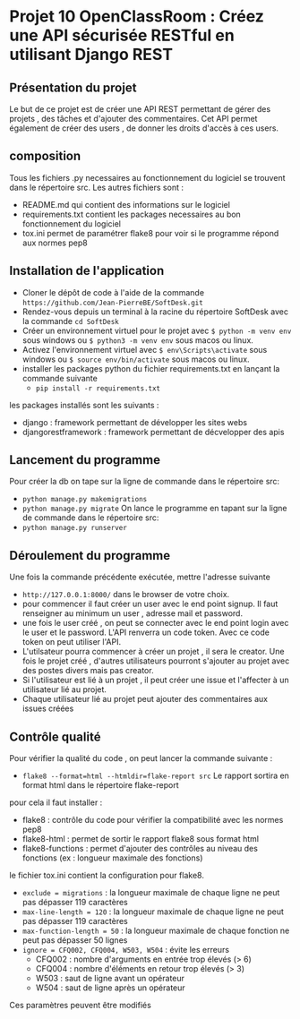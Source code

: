 # Projet 10 OpenClassRoom : Créez une API sécurisée RESTful en utilisant Django REST
## Présentation du projet
Le but de ce projet est de créer une API REST permettant de gérer des projets , des tâches et d'ajouter des commentaires.
Cet API permet également de créer des users , de donner les droits d'accès à ces users.

## composition
Tous les fichiers .py necessaires au fonctionnement du logiciel se trouvent dans le répertoire src.
Les autres fichiers sont :
- README.md qui contient des informations sur le logiciel
- requirements.txt contient les packages necessaires au bon fonctionnement du logiciel
- tox.ini permet de paramétrer flake8 pour voir si le programme répond aux normes pep8

## Installation de l'application
- Cloner le dépôt de code à l'aide de la commande `https://github.com/Jean-PierreBE/SoftDesk.git`
- Rendez-vous depuis un terminal à la racine du répertoire SoftDesk avec la commande `cd SoftDesk`
- Créer un environnement virtuel pour le projet avec `$ python -m venv env` sous windows ou `$ python3 -m venv env` sous macos ou linux.
- Activez l'environnement virtuel avec `$ env\Scripts\activate` sous windows ou `$ source env/bin/activate` sous macos ou linux.
- installer les packages python du fichier requirements.txt en lançant la commande suivante 
  - `pip install -r requirements.txt`

les packages installés sont les suivants :
- django : framework permettant de développer les sites webs
- djangorestframework : framework permettant de décvelopper des apis

## Lancement du programme
Pour créer la db on tape sur la ligne de commande dans le répertoire src:
- `python manage.py makemigrations`
- `python manage.py migrate`
On lance le programme en tapant sur la ligne de commande dans le répertoire src:
- `python manage.py runserver`

## Déroulement du programme
Une fois la commande précédente exécutée, mettre l'adresse suivante
- `http://127.0.0.1:8000/`
dans le browser de votre choix.
- pour commencer il faut créer un user avec le end point signup. Il faut renseigner au minimum un user , adresse mail et password.
- une fois le user créé , on peut se connecter avec le end point login avec le user et le password. L'API renverra un code token.
  Avec ce code token on peut utiliser l'API.  
- L'utilsateur pourra commencer à créer un projet , il sera le creator. Une fois le projet créé , d'autres utilisateurs pourront s'ajouter au projet avec des postes divers mais pas creator. 
- Si l'utilisateur est lié à un projet , il peut créer une issue et l'affecter à un utilisateur lié au projet.
- Chaque utilisateur lié au projet peut ajouter des commentaires aux issues créées  


## Contrôle qualité
Pour vérifier la qualité du code , on peut lancer la commande suivante :
- `flake8 --format=html --htmldir=flake-report src`
Le rapport sortira en format html dans le répertoire flake-report

pour cela il faut installer :
- flake8 : contrôle du code pour vérifier la compatibilité avec les normes pep8
- flake8-html : permet de sortir le rapport flake8 sous format html
- flake8-functions : permet d'ajouter des contrôles au niveau des fonctions (ex : longueur maximale des fonctions)

le fichier tox.ini contient la configuration pour flake8.
- `exclude = migrations` : la longueur maximale de chaque ligne ne peut pas dépasser 119 caractères
- `max-line-length = 120` : la longueur maximale de chaque ligne ne peut pas dépasser 119 caractères
- `max-function-length = 50` : la longueur maximale de chaque fonction ne peut pas dépasser 50 lignes
- `ignore = CFQ002, CFQ004, W503, W504` : évite les erreurs
  - CFQ002 : nombre d'arguments en entrée trop élevés (> 6)
  - CFQ004 : nombre d'éléments en retour trop élevés (> 3)
  - W503 : saut de ligne avant un opérateur
  - W504 : saut de ligne après un opérateur

Ces paramètres peuvent être modifiés
